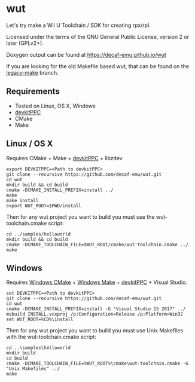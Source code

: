 # wut
Let's try make a Wii U Toolchain / SDK for creating rpx/rpl.

Licensed under the terms of the GNU General Public License, version 2 or later (GPLv2+).

Doxygen output can be found at https://decaf-emu.github.io/wut

If you are looking for the old Makefile based wut, that can be found on the [legacy-make](https://github.com/decaf-emu/wut/tree/legacy-make) branch.

## Requirements
- Tested on Linux, OS X, Windows
- [devkitPPC](https://devkitpro.org/wiki/Getting_Started/devkitPPC)
- CMake
- Make

## Linux / OS X
Requires CMake + Make + [devkitPPC](https://devkitpro.org/wiki/Getting_Started/devkitPPC) + libzdev

```
export DEVKITPPC=<Path to devkitPPC>
git clone --recursive https://github.com/decaf-emu/wut.git
cd wut
mkdir build && cd build
cmake -DCMAKE_INSTALL_PREFIX=install ../
make
make install
export WUT_ROOT=$PWD/install
```

Then for any wut project you want to build you must use the wut-toolchain.cmake script:

```
cd ../samples/helloworld
mkdir build && cd build
cmake -DCMAKE_TOOLCHAIN_FILE=$WUT_ROOT/cmake/wut-toolchain.cmake ../
make
```

## Windows
Requires [Windows CMake](https://cmake.org/download/) + [Windows Make](http://gnuwin32.sourceforge.net/packages/make.htm) + [devkitPPC](https://devkitpro.org/wiki/Getting_Started/devkitPPC) + Visual Studio.

```
set DEVKITPPC=<Path to devkitPPC>
git clone --recursive https://github.com/decaf-emu/wut.git
cd wut
cmake -DCMAKE_INSTALL_PREFIX=install -G "Visual Studio 15 2017" ../
msbuild INSTALL.vcxproj /p:Configuration=Release /p:Platform=Win32
set WUT_ROOT=%CD%\install
```

Then for any wut project you want to build you must use Unix Makefiles with the wut-toolchain.cmake script:

```
cd ..\samples\helloworld
mkdir build
cd build
cmake -DCMAKE_TOOLCHAIN_FILE=%WUT_ROOT%\cmake\wut-toolchain.cmake -G "Unix Makefiles" ../
make
```
